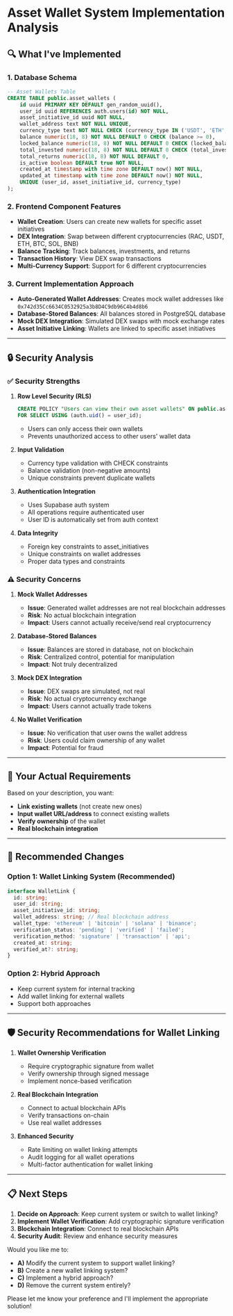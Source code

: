 # Asset Wallet System Implementation Analysis

## 🔍 **What I've Implemented**

### 1. **Database Schema**
```sql
-- Asset Wallets Table
CREATE TABLE public.asset_wallets (
    id uuid PRIMARY KEY DEFAULT gen_random_uuid(),
    user_id uuid REFERENCES auth.users(id) NOT NULL,
    asset_initiative_id uuid NOT NULL,
    wallet_address text NOT NULL UNIQUE,
    currency_type text NOT NULL CHECK (currency_type IN ('USDT', 'ETH', 'BTC', 'SOL', 'BNB', 'RAC')),
    balance numeric(18, 8) NOT NULL DEFAULT 0 CHECK (balance >= 0),
    locked_balance numeric(18, 8) NOT NULL DEFAULT 0 CHECK (locked_balance >= 0),
    total_invested numeric(18, 8) NOT NULL DEFAULT 0 CHECK (total_invested >= 0),
    total_returns numeric(18, 8) NOT NULL DEFAULT 0,
    is_active boolean DEFAULT true NOT NULL,
    created_at timestamp with time zone DEFAULT now() NOT NULL,
    updated_at timestamp with time zone DEFAULT now() NOT NULL,
    UNIQUE (user_id, asset_initiative_id, currency_type)
);
```

### 2. **Frontend Component Features**
- **Wallet Creation**: Users can create new wallets for specific asset initiatives
- **DEX Integration**: Swap between different cryptocurrencies (RAC, USDT, ETH, BTC, SOL, BNB)
- **Balance Tracking**: Track balances, investments, and returns
- **Transaction History**: View DEX swap transactions
- **Multi-Currency Support**: Support for 6 different cryptocurrencies

### 3. **Current Implementation Approach**
- **Auto-Generated Wallet Addresses**: Creates mock wallet addresses like `0x742d35Cc6634C0532925a3b8D4C9db96C4b4d8b6`
- **Database-Stored Balances**: All balances stored in PostgreSQL database
- **Mock DEX Integration**: Simulated DEX swaps with mock exchange rates
- **Asset Initiative Linking**: Wallets are linked to specific asset initiatives

---

## 🔒 **Security Analysis**

### ✅ **Security Strengths**

1. **Row Level Security (RLS)**
   ```sql
   CREATE POLICY "Users can view their own asset wallets" ON public.asset_wallets
   FOR SELECT USING (auth.uid() = user_id);
   ```
   - Users can only access their own wallets
   - Prevents unauthorized access to other users' wallet data

2. **Input Validation**
   - Currency type validation with CHECK constraints
   - Balance validation (non-negative amounts)
   - Unique constraints prevent duplicate wallets

3. **Authentication Integration**
   - Uses Supabase auth system
   - All operations require authenticated user
   - User ID is automatically set from auth context

4. **Data Integrity**
   - Foreign key constraints to asset_initiatives
   - Unique constraints on wallet addresses
   - Proper data types and constraints

### ⚠️ **Security Concerns**

1. **Mock Wallet Addresses**
   - **Issue**: Generated wallet addresses are not real blockchain addresses
   - **Risk**: No actual blockchain integration
   - **Impact**: Users cannot actually receive/send real cryptocurrency

2. **Database-Stored Balances**
   - **Issue**: Balances are stored in database, not on blockchain
   - **Risk**: Centralized control, potential for manipulation
   - **Impact**: Not truly decentralized

3. **Mock DEX Integration**
   - **Issue**: DEX swaps are simulated, not real
   - **Risk**: No actual cryptocurrency exchange
   - **Impact**: Users cannot actually trade tokens

4. **No Wallet Verification**
   - **Issue**: No verification that user owns the wallet address
   - **Risk**: Users could claim ownership of any wallet
   - **Impact**: Potential for fraud

---

## 🎯 **Your Actual Requirements**

Based on your description, you want:
- **Link existing wallets** (not create new ones)
- **Input wallet URL/address** to connect existing wallets
- **Verify ownership** of the wallet
- **Real blockchain integration**

---

## 🔄 **Recommended Changes**

### Option 1: **Wallet Linking System** (Recommended)
```typescript
interface WalletLink {
  id: string;
  user_id: string;
  asset_initiative_id: string;
  wallet_address: string; // Real blockchain address
  wallet_type: 'ethereum' | 'bitcoin' | 'solana' | 'binance';
  verification_status: 'pending' | 'verified' | 'failed';
  verification_method: 'signature' | 'transaction' | 'api';
  created_at: string;
  verified_at?: string;
}
```

### Option 2: **Hybrid Approach**
- Keep current system for internal tracking
- Add wallet linking for external wallets
- Support both approaches

---

## 🛡️ **Security Recommendations for Wallet Linking**

1. **Wallet Ownership Verification**
   - Require cryptographic signature from wallet
   - Verify ownership through signed message
   - Implement nonce-based verification

2. **Real Blockchain Integration**
   - Connect to actual blockchain APIs
   - Verify transactions on-chain
   - Use real wallet addresses

3. **Enhanced Security**
   - Rate limiting on wallet linking attempts
   - Audit logging for all wallet operations
   - Multi-factor authentication for wallet linking

---

## 📋 **Next Steps**

1. **Decide on Approach**: Keep current system or switch to wallet linking?
2. **Implement Wallet Verification**: Add cryptographic signature verification
3. **Blockchain Integration**: Connect to real blockchain APIs
4. **Security Audit**: Review and enhance security measures

Would you like me to:
- **A)** Modify the current system to support wallet linking?
- **B)** Create a new wallet linking system?
- **C)** Implement a hybrid approach?
- **D)** Remove the current system entirely?

Please let me know your preference and I'll implement the appropriate solution!
